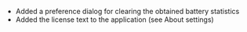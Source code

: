 * Added a preference dialog for clearing the obtained battery statistics
* Added the license text to the application (see About settings)

